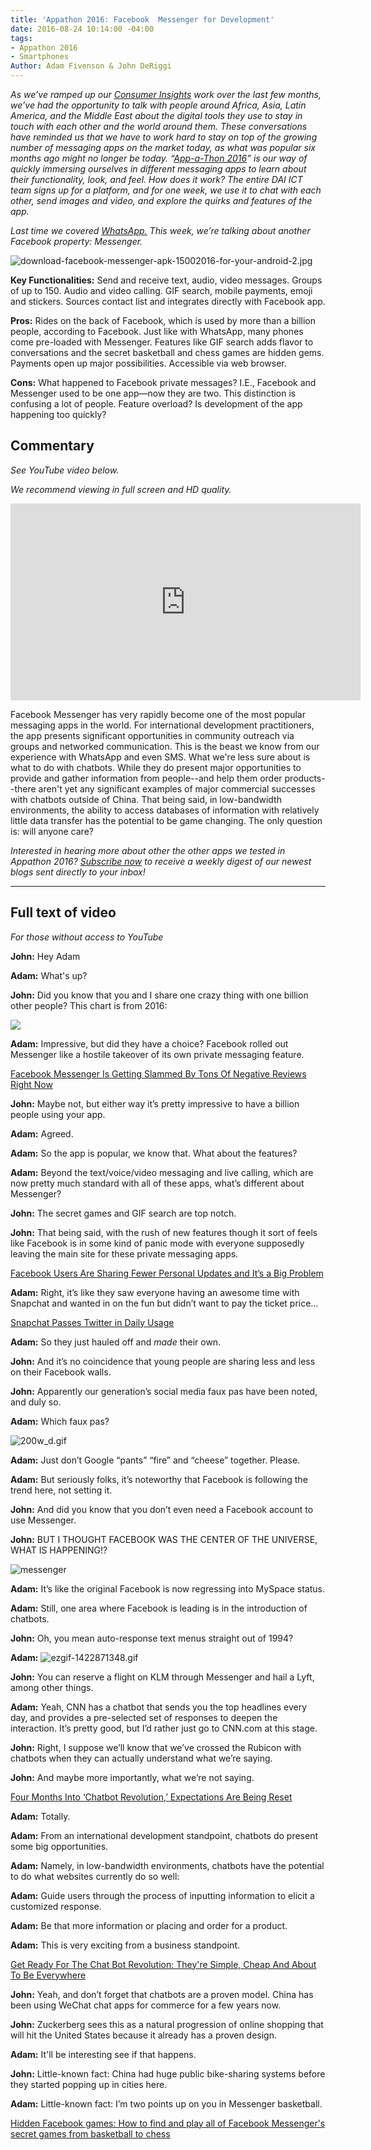 ```yaml
---
title: 'Appathon 2016: Facebook  Messenger for Development'
date: 2016-08-24 10:14:00 -04:00
tags:
- Appathon 2016
- Smartphones
Author: Adam Fivenson & John DeRiggi
---
```


*As we’ve ramped up our [Consumer Insights](http://dai-global-digital.com/tags/?tag=consumer-insights) work over the last few months, we’ve had the opportunity to talk with people around Africa, Asia, Latin America, and the Middle East about the digital tools they use to stay in touch with each other and the world around them. These conversations have reminded us that we have to work hard to stay on top of the growing number of messaging apps on the market today, as what was popular six months ago might no longer be today. “[App-a-Thon 2016](http://dai-global-digital.com/tags/?tag=appathon-2016)” is our way of quickly immersing ourselves in different messaging apps to learn about their functionality, look, and feel. How does it work? The entire DAI ICT team signs up for a platform, and for one week, we use it to chat with each other, send images and video, and explore the quirks and features of the app.*

*Last time we covered [WhatsApp.](http://dai-global-digital.com/whatsapp-appathon-2016.html) This week, we’re talking about another Facebook property: Messenger.*

<!--more-->

![download-facebook-messenger-apk-15002016-for-your-android-2.jpg](/uploads/download-facebook-messenger-apk-15002016-for-your-android-2.jpg)

**Key Functionalities:** Send and receive text, audio, video messages. Groups of up to 150. Audio and video calling. GIF search, mobile payments, emoji and stickers. Sources contact list and integrates directly with Facebook app.

**Pros:** Rides on the back of Facebook, which is used by more than a billion people, according to Facebook. Just like with WhatsApp, many phones come pre-loaded with Messenger. Features like GIF search adds flavor to conversations and the secret basketball and chess games are hidden gems. Payments open up major possibilities. Accessible via web browser.

**Cons:** What happened to Facebook private messages? I.E., Facebook and Messenger used to be one app—now they are two. This distinction is confusing a lot of people. Feature overload? Is development of the app happening too quickly? 

## Commentary
*See YouTube video below.*

*We recommend viewing in full screen and HD quality.*
<iframe width="560" height="315" src="https://www.youtube.com/embed/8R_OBuYd8TA" frameborder="0" allowfullscreen></iframe>

Facebook Messenger has very rapidly become one of the most popular messaging apps in the world. For international development practitioners, the app presents significant opportunities in community outreach via groups and networked communication. This is the beast we know from our experience with WhatsApp and even SMS. What we're less sure about is what to do with chatbots. While they do present major opportunities to provide and gather information from people--and help them order products--there aren't yet any significant examples of major commercial successes with chatbots outside of China. That being said, in low-bandwidth environments, the ability to access databases of information with relatively little data transfer has the potential to be game changing. The only question is: will anyone care? 


*Interested in hearing more about other the other apps we tested in Appathon 2016?  [Subscribe now](https://confirmsubscription.com/h/r/066AFBA15492935C) to receive a weekly digest of our newest blogs sent directly to your inbox!*



***


## Full text of video 
*For those without access to YouTube*

**John:** Hey Adam

**Adam:** What's up? 

**John:** Did you know that you and I share one crazy thing with one billion other people? This chart is from 2016:

<div class="atlas-chart" data-id="S1pISLTD" data-width="640" data-height="449"><img src="https://www.theatlas.com/i/atlas_S1pISLTD.png" style="max-width: 100%;"></div><script src="https://www.theatlas.com/javascripts/atlas.js"></script>

**Adam:** Impressive, but did they have a choice? Facebook rolled out Messenger like a hostile takeover of its own private messaging feature. 

[Facebook Messenger Is Getting Slammed By Tons Of Negative Reviews Right Now](http://www.businessinsider.com/facebook-messenger-app-store-reviews-are-humiliating-2014-8)

**John:** Maybe not, but either way it’s pretty impressive to have a billion people using your app.

**Adam:** Agreed.

**Adam:** So the app is popular, we know that. What about the features?

**Adam:** Beyond the text/voice/video messaging and live calling, which are now pretty much standard with all of these apps, what’s different about Messenger?

**John:** The secret games and GIF search are top notch.

**John:** That being said, with the rush of new features though it sort of feels like Facebook is in some kind of panic mode with everyone supposedly leaving the main site for these private messaging apps.

[Facebook Users Are Sharing Fewer Personal Updates and It’s a Big Problem](http://fortune.com/2016/04/07/facebook-sharing-decline/)

**Adam:** Right, it’s like they saw everyone having an awesome time with Snapchat and wanted in on the fun but didn’t want to pay the ticket price… 

[Snapchat Passes Twitter in Daily Usage](http://www.bloomberg.com/news/articles/2016-06-02/snapchat-passes-twitter-in-daily-usage)

**Adam:** So they just hauled off and *made* their own.

**John:** And it’s no coincidence that young people are sharing less and less on their Facebook walls.

**John:** Apparently our generation’s social media faux pas have been noted, and duly so.

**Adam:** Which faux pas?

![200w_d.gif](/uploads/200w_d.gif)

**Adam:** Just don’t Google “pants” “fire” and “cheese” together. Please.

**Adam:** But seriously folks, it’s noteworthy that Facebook is following the trend here, not setting it.

**John:** And did you know that you don’t even need a Facebook account to use Messenger.

**John:** BUT I THOUGHT FACEBOOK WAS THE CENTER OF THE UNIVERSE, WHAT IS HAPPENING!?

![messenger](/uploads/messenger%20(2).png)

**Adam:** It’s like the original Facebook is now regressing into MySpace status.

**Adam:** Still, one area where Facebook is leading is in the introduction of chatbots.

**John:** Oh, you mean auto-response text menus straight out of 1994?

**Adam:** ![ezgif-1422871348.gif](/uploads/ezgif-1422871348.gif)

**John:** You can reserve a flight on KLM through Messenger and hail a Lyft, among other things.

**Adam:** Yeah, CNN has a chatbot that sends you the top headlines every day, and provides a pre-selected set of responses to deepen the interaction. It’s pretty good, but I’d rather just go to CNN.com at this stage.

**John:** Right, I suppose we’ll know that we’ve crossed the Rubicon with chatbots when they can actually understand what we’re saying.

**John:** And maybe more importantly, what we’re not saying.

[Four Months Into ‘Chatbot Revolution,’ Expectations Are Being Reset](https://www.buzzfeed.com/alexkantrowitz/chatbots-have-yet-to-live-up-to-hype-says-kik-ceo)

**Adam:** Totally. 

**Adam:** From an international development standpoint, chatbots do present some big opportunities.

**Adam:** Namely, in low-bandwidth environments, chatbots have the potential to do what websites currently do so well:

**Adam:** Guide users through the process of inputting information to elicit a customized response.

**Adam:** Be that more information or placing and order for a product.

**Adam:** This is very exciting from a business standpoint.

[Get Ready For The Chat Bot Revolution: They're Simple, Cheap And About To Be Everywhere](http://www.forbes.com/sites/parmyolson/2016/02/23/chat-bots-facebook-telegram-wechat/#13750f492633)

**John:** Yeah, and don’t forget that chatbots are a proven model. China has been using WeChat chat apps for commerce for a few years now.

**John:** Zuckerberg sees this as a natural progression of online shopping that will hit the United States because it already has a proven design.

**Adam:** It'll be interesting see if that happens.

**John:** Little-known fact: China had huge public bike-sharing systems before they started popping up in cities here.

**Adam:** Little-known fact: I’m two points up on you in Messenger basketball.

[Hidden Facebook games: How to find and play all of Facebook Messenger's secret games from basketball to chess](http://www.digitalspy.com/tech/feature/a788495/hidden-facebook-games-how-to-find-play-facebook-messengers-secret-games-basketball-chess/)